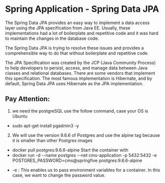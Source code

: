 # Spring Application - Spring Data JPA

The Spring Data JPA provides an easy way to implement a data access layer using the
JPA specification from Java EE. Usually, these implementations had a lot of
boilerplate and repetitive code and it was hard to maintain the changes in the
database code.

The Spring Data JPA is trying to resolve these issues and provides a
comprehensible way to do that without boilerplate and repetitive code.

The JPA Specification was created by the JCP (Java Community
Process) to help developers to persist, access, and manage data
between Java classes and relational databases. There are some
vendors that implement this specification. The most famous
implementation is Hibernate, and by default, Spring Data JPA uses Hibernate as the JPA implementation.

## Pay Attention:

1. we need the postgreSQL use the follow command, case your OS is Ubuntu
- sudo apt-get install pgadmin3 -y

2. We will use the version 9.6.6 of Postgres and use the alpine tag because it is smaller
than other Postgres images
- docker pull postgres:9.6.6-alpine
Start the container with
 - docker run -d --name postgres --net cms-application -p 5432:5432 -e POSTGRES_PASSWORD=cms@springfive postgres:9.6.6-alpine
 * -e : This enables us to pass environment variables for a container. In this
case, we want to change the password value.
